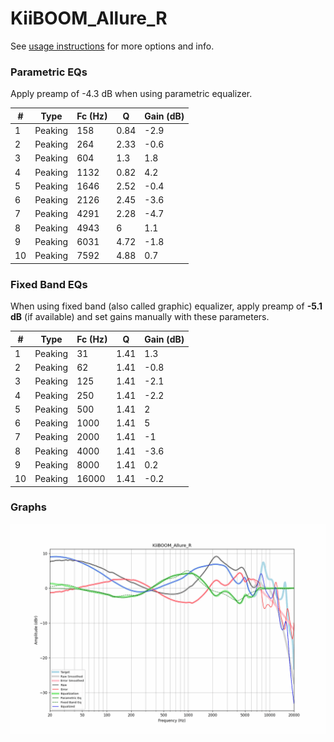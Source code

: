 # KiiBOOM_Allure_R
See [usage instructions](https://github.com/jaakkopasanen/AutoEq#usage) for more options and info.

### Parametric EQs
Apply preamp of -4.3 dB when using parametric equalizer.

|   # | Type    |   Fc (Hz) |    Q |   Gain (dB) |
|-----|---------|-----------|------|-------------|
|   1 | Peaking |       158 | 0.84 |        -2.9 |
|   2 | Peaking |       264 | 2.33 |        -0.6 |
|   3 | Peaking |       604 | 1.3  |         1.8 |
|   4 | Peaking |      1132 | 0.82 |         4.2 |
|   5 | Peaking |      1646 | 2.52 |        -0.4 |
|   6 | Peaking |      2126 | 2.45 |        -3.6 |
|   7 | Peaking |      4291 | 2.28 |        -4.7 |
|   8 | Peaking |      4943 | 6    |         1.1 |
|   9 | Peaking |      6031 | 4.72 |        -1.8 |
|  10 | Peaking |      7592 | 4.88 |         0.7 |

### Fixed Band EQs
When using fixed band (also called graphic) equalizer, apply preamp of **-5.1 dB** (if available) and set gains manually with these parameters.

|   # | Type    |   Fc (Hz) |    Q |   Gain (dB) |
|-----|---------|-----------|------|-------------|
|   1 | Peaking |        31 | 1.41 |         1.3 |
|   2 | Peaking |        62 | 1.41 |        -0.8 |
|   3 | Peaking |       125 | 1.41 |        -2.1 |
|   4 | Peaking |       250 | 1.41 |        -2.2 |
|   5 | Peaking |       500 | 1.41 |         2   |
|   6 | Peaking |      1000 | 1.41 |         5   |
|   7 | Peaking |      2000 | 1.41 |        -1   |
|   8 | Peaking |      4000 | 1.41 |        -3.6 |
|   9 | Peaking |      8000 | 1.41 |         0.2 |
|  10 | Peaking |     16000 | 1.41 |        -0.2 |

### Graphs
![](./KiiBOOM_Allure_R.png)
